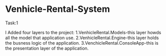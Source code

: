 # Venhicle-Rental-System
Task:1

I Added four layers to the project:
1.VenhicleRental.Models-this layer howds all the model that application use.
2.VenhicleRental.Engine-this layer holds the busness logic of the application.
3.VenchicleRental.ConsoleApp-this is the presentation layer of the application.

